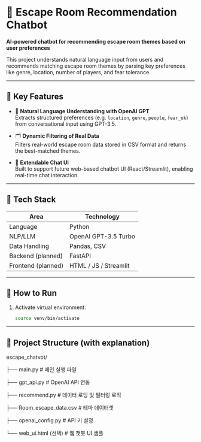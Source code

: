 # 🎲 Escape Room Recommendation Chatbot

**AI-powered chatbot for recommending escape room themes based on user preferences**

This project understands natural language input from users and recommends matching escape room themes by parsing key preferences like genre, location, number of players, and fear tolerance.

------------------------------------------------------------
## 📌 Key Features

- 🧠 **Natural Language Understanding with OpenAI GPT**  
  Extracts structured preferences (e.g. `location`, `genre`, `people`, `fear_ok`) from conversational input using GPT-3.5.

- 🗂️ **Dynamic Filtering of Real Data**  
  Filters real-world escape room data stored in CSV format and returns the best-matched themes.

- 💬 **Extendable Chat UI**  
  Built to support future web-based chatbot UI (React/Streamlit), enabling real-time chat interaction.

------------------------------------------------------------

## 🧩 Tech Stack

| Area         | Technology               |
|--------------|---------------------------|
| Language     | Python                    |
| NLP/LLM      | OpenAI GPT-3.5 Turbo      |
| Data Handling| Pandas, CSV               |
| Backend (planned) | FastAPI             |
| Frontend (planned) | HTML / JS / Streamlit |

------------------------------------------------------------

## 🧪 How to Run

1. Activate virtual environment:
   ```bash
   source venv/bin/activate
   
------------------------------------------------------------

## 📁 Project Structure (with explanation)
escape_chatvot/

├── main.py                  # 메인 실행 파일

├── gpt_api.py              # OpenAI API 연동

├── recommend.py            # 데이터 로딩 및 필터링 로직

├── Room_escape_data.csv    # 테마 데이터셋

├── openai_config.py        # API 키 설정

└── web_ui.html (선택)      # 웹 챗봇 UI 샘플
